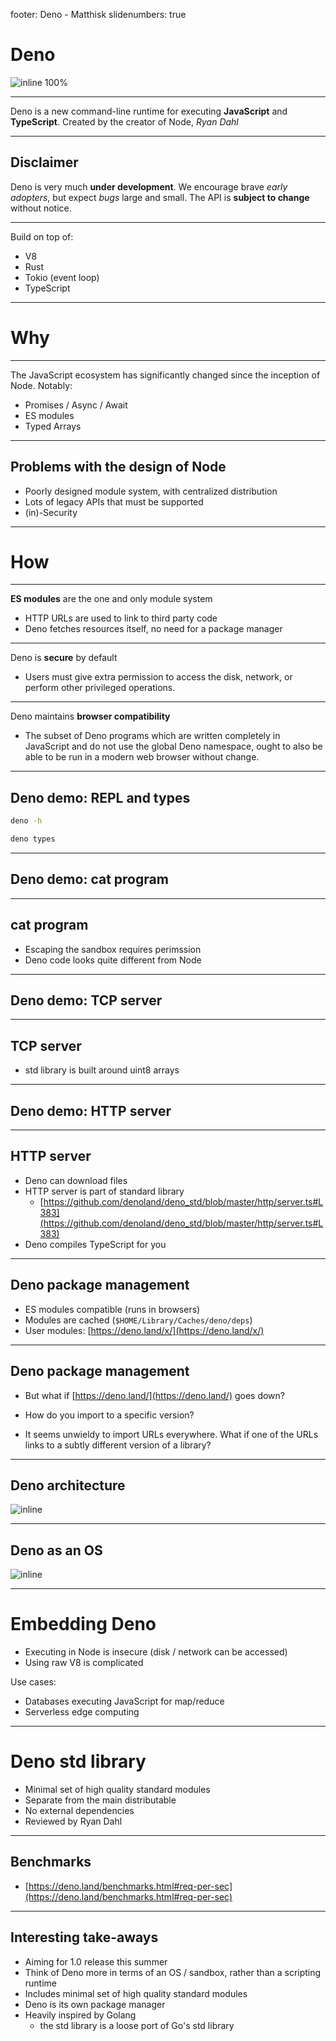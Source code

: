 footer: Deno - Matthisk
slidenumbers: true

# Deno

![inline 100%](deno_logo.gif)

---

Deno is a new command-line runtime for executing **JavaScript** and **TypeScript**. Created by the creator of Node, *Ryan Dahl*

---

## Disclaimer

Deno is very much **under development**. We encourage brave *early adopters*, but expect *bugs* large and small. The API is **subject to change** without notice.

---

Build on top of:

* V8
* Rust
* Tokio (event loop)
* TypeScript

---

# Why

---

The JavaScript ecosystem has significantly changed since the inception of Node. Notably:

* Promises / Async / Await
* ES modules
* Typed Arrays

---

## Problems with the design of Node

* Poorly designed module system, with centralized distribution
* Lots of legacy APIs that must be supported
* (in)-Security

---

# How

---

**ES modules** are the one and only module system

- HTTP URLs are used to link to third party code
- Deno fetches resources itself, no need for a package manager

---

Deno is **secure** by default
  
- Users must give extra permission to access the disk, network, or perform other privileged operations.

--- 

Deno maintains **browser compatibility**
  
- The subset of Deno programs which are written completely in JavaScript and do not use the global Deno namespace, ought to also be able to be run in a modern web browser without change.

---

## Deno demo: REPL and types

```bash
deno -h
```

```bash
deno types
```

---

## Deno demo: cat program

---

## cat program

* Escaping the sandbox requires perimssion
* Deno code looks quite different from Node

---

## Deno demo: TCP server

---

## TCP server

* std library is built around uint8 arrays

---

## Deno demo: HTTP server

---

## HTTP server

* Deno can download files
* HTTP server is part of standard library
  - [https://github.com/denoland/deno_std/blob/master/http/server.ts#L383](https://github.com/denoland/deno_std/blob/master/http/server.ts#L383)
* Deno compiles TypeScript for you

---

## Deno package management

* ES modules compatible (runs in browsers)
* Modules are cached (`$HOME/Library/Caches/deno/deps`)
* User modules: [https://deno.land/x/](https://deno.land/x/)

---

## Deno package management

* But what if [https://deno.land/](https://deno.land/) goes down? 

<!-- Relying on external servers is convenient for development but brittle in production. Production software should always bundle its dependencies. In Deno this is done by checking the $DENO_DIR into your source control system, and specifying that path as the $DENO_DIR environmental variable at runtime. -->

* How do you import to a specific version? 

<!-- Simply specify the version in the URL. For example, this URL fully specifies the code being run: https://unpkg.com/liltest@0.0.5/dist/liltest.js. Combined with the aforementioned technique of setting $DENO_DIR in production to stored code, one can fully specify the exact code being run, and execute the code without network access. -->

* It seems unwieldy to import URLs everywhere. What if one of the URLs links to a subtly different version of a library? 

<!-- Isn't it error prone to maintain URLs everywhere in a large project? The solution is to import and re-export your external libraries in a central deps.ts file (which serves the same purpose as Node's package.json file). For example, let's say you were using the above testing library across a large project. Rather than importing "https://deno.land/std/testing/mod.ts" everywhere, you could create a deps.ts file the exports the third-party code: -->

---

## Deno architecture

![inline](schematic.png)

---

## Deno as an OS

![inline](table.png)

---

# Embedding Deno

* Executing in Node is insecure (disk / network can be accessed)
* Using raw V8 is complicated

Use cases:

* Databases executing JavaScript for map/reduce
* Serverless edge computing

---

# Deno std library

* Minimal set of high quality standard modules
* Separate from the main distributable
* No external dependencies
* Reviewed by Ryan Dahl

---

## Benchmarks

* [https://deno.land/benchmarks.html#req-per-sec](https://deno.land/benchmarks.html#req-per-sec)

---

## Interesting take-aways

* Aiming for 1.0 release this summer
* Think of Deno more in terms of an OS / sandbox, rather than a scripting runtime
* Includes minimal set of high quality standard modules
* Deno is its own package manager
* Heavily inspired by Golang
  - the std library is a loose port of Go's std library
